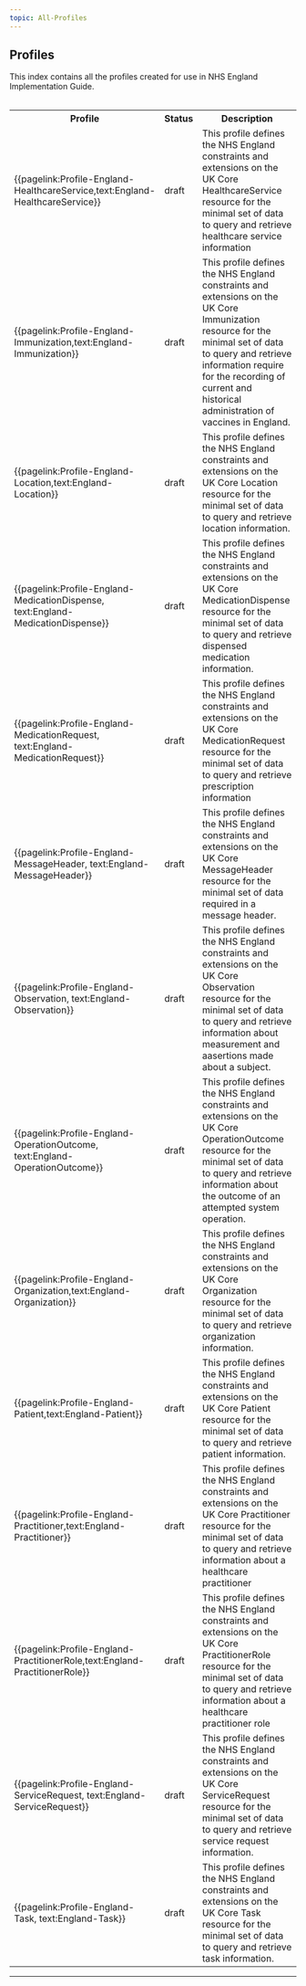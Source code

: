 ```yaml
---
topic: All-Profiles
---
```

## Profiles
This index contains all the profiles created for use in NHS England Implementation Guide. 
<br><br>

<table class="assets">
<tr>
<th width="25%">Profile</th>
<th width="10%">Status</th>
<th width="45%">Description</th>
</tr>

<tr>
<td>{{pagelink:Profile-England-HealthcareService,text:England-HealthcareService}}</td>
<td>draft</td>
<td>This profile defines the NHS England constraints and extensions on the UK Core HealthcareService resource for the minimal set of data to query and retrieve healthcare service information</td>
</tr>

<tr>
<td>{{pagelink:Profile-England-Immunization,text:England-Immunization}}</td>
<td>draft</td>
<td>This profile defines the NHS England constraints and extensions on the UK Core Immunization resource for the minimal set of data to query and retrieve information require for the recording of current and historical administration of vaccines in England.</td>
</tr>

<tr>
<td>{{pagelink:Profile-England-Location,text:England-Location}}</td>
<td>draft</td>
<td>This profile defines the NHS England constraints and extensions on the UK Core Location resource for the minimal set of data to query and retrieve location information.</td>
</tr>

<td>{{pagelink:Profile-England-MedicationDispense, text:England-MedicationDispense}}</td>
<td>draft</td>
<td>This profile defines the NHS England constraints and extensions on the UK Core MedicationDispense resource for the minimal set of data to query and retrieve dispensed medication information.</td>
</tr>

<tr>
<td>{{pagelink:Profile-England-MedicationRequest, text:England-MedicationRequest}}</td>
<td>draft</td>
<td>This profile defines the NHS England constraints and extensions on the UK Core MedicationRequest resource for the minimal set of data to query and retrieve prescription information</td>
</tr>

<tr>
<td>{{pagelink:Profile-England-MessageHeader, text:England-MessageHeader}}</td>
<td>draft</td>
<td>This profile defines the NHS England constraints and extensions on the UK Core MessageHeader resource for the minimal set of data required in a message header.</td>
</tr>

<tr>
<td>{{pagelink:Profile-England-Observation, text:England-Observation}}</td>
<td>draft</td>
<td>This profile defines the NHS England constraints and extensions on the UK Core Observation resource for the minimal set of data to query and retrieve information about measurement and aasertions made about a subject.</td>
</tr>

<tr>
<td>{{pagelink:Profile-England-OperationOutcome, text:England-OperationOutcome}}</td>
<td>draft</td>
<td>This profile defines the NHS England constraints and extensions on the UK Core OperationOutcome resource for the minimal set of data to query and retrieve information about the outcome of an attempted system operation.</td>
</tr>

<tr>
<td>{{pagelink:Profile-England-Organization,text:England-Organization}}</td>
<td>draft</td>
<td>This profile defines the NHS England constraints and extensions on the UK Core Organization  resource for the minimal set of data to query and retrieve organization information.</td>
</tr>

<tr>
<td>{{pagelink:Profile-England-Patient,text:England-Patient}}</td>
<td>draft</td>
<td>This profile defines the NHS England constraints and extensions on the UK Core Patient resource for the minimal set of data to query and retrieve patient information.</td>
</tr>

<tr>
<td>{{pagelink:Profile-England-Practitioner,text:England-Practitioner}}</td>
<td>draft</td>
<td>This profile defines the NHS England constraints and extensions on the UK Core Practitioner resource for the minimal set of data to query and retrieve  information about a healthcare practitioner</td>
</tr>

<tr>
<td>{{pagelink:Profile-England-PractitionerRole,text:England-PractitionerRole}}</td>
<td>draft</td>
<td>This profile defines the NHS England constraints and extensions on the UK Core PractitionerRole resource for the minimal set of data to query and retrieve information about a healthcare practitioner role</td>
</tr>

<tr>
<td>{{pagelink:Profile-England-ServiceRequest, text:England-ServiceRequest}}</td>
<td>draft</td>
<td>This profile defines the NHS England constraints and extensions on the UK Core ServiceRequest resource for the minimal set of data to query and retrieve service request information.</td>
</tr>

<tr>
<td>{{pagelink:Profile-England-Task, text:England-Task}}</td>
<td>draft</td>
<td>This profile defines the NHS England constraints and extensions on the UK Core Task resource for the minimal set of data to query and retrieve task information.</td>
</tr>

</table>

---